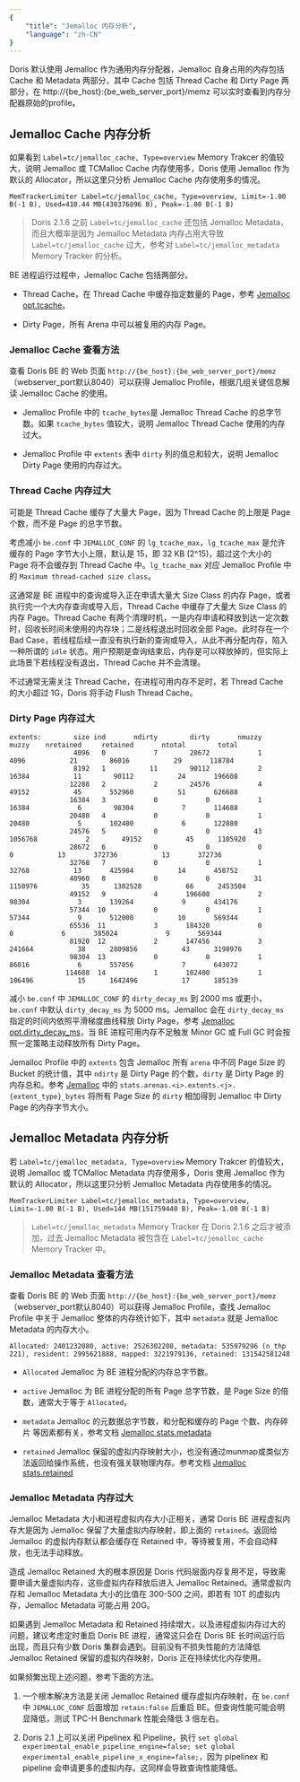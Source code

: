```yaml
---
{
    "title": "Jemalloc 内存分析",
    "language": "zh-CN"
}
---
```


<!--
Licensed to the Apache Software Foundation (ASF) under one
or more contributor license agreements.  See the NOTICE file
distributed with this work for additional information
regarding copyright ownership.  The ASF licenses this file
to you under the Apache License, Version 2.0 (the
"License"); you may not use this file except in compliance
with the License.  You may obtain a copy of the License at

  http://www.apache.org/licenses/LICENSE-2.0

Unless required by applicable law or agreed to in writing,
software distributed under the License is distributed on an
"AS IS" BASIS, WITHOUT WARRANTIES OR CONDITIONS OF ANY
KIND, either express or implied.  See the License for the
specific language governing permissions and limitations
under the License.
-->

Doris 默认使用 Jemalloc 作为通用内存分配器，Jemalloc 自身占用的内存包括 Cache 和 Metadata 两部分，其中 Cache 包括 Thread Cache 和 Dirty Page 两部分，在 http://{be_host}:{be_web_server_port}/memz 可以实时查看到内存分配器原始的profile。

## Jemalloc Cache 内存分析

如果看到 `Label=tc/jemalloc_cache, Type=overview` Memory Trakcer 的值较大，说明 Jemalloc 或 TCMalloc Cache 内存使用多，Doris 使用 Jemalloc 作为默认的 Allocator，所以这里只分析 Jemalloc Cache 内存使用多的情况。

```
MemTrackerLimiter Label=tc/jemalloc_cache, Type=overview, Limit=-1.00 B(-1 B), Used=410.44 MB(430376896 B), Peak=-1.00 B(-1 B)
```

> Doris 2.1.6 之前 `Label=tc/jemalloc_cache` 还包括 Jemalloc Metadata，而且大概率是因为 Jemalloc Metadata 内存占用大导致 `Label=tc/jemalloc_cache` 过大，参考对 `Label=tc/jemalloc_metadata` Memory Tracker 的分析。

BE 进程运行过程中，Jemalloc Cache 包括两部分。

- Thread Cache，在 Thread Cache 中缓存指定数量的 Page，参考 [Jemalloc opt.tcache](https://jemalloc.net/jemalloc.3.html#opt.tcache)。

- Dirty Page，所有 Arena 中可以被复用的内存 Page。

### Jemalloc Cache 查看方法

查看 Doris BE 的 Web 页面 `http://{be_host}:{be_web_server_port}/memz`（webserver_port默认8040）可以获得 Jemalloc Profile，根据几组关键信息解读 Jemalloc Cache 的使用。

- Jemalloc Profile 中的 `tcache_bytes`是 Jemalloc Thread Cache 的总字节数。如果 `tcache_bytes` 值较大，说明 Jemalloc Thread Cache 使用的内存过大。

- Jemalloc Profile 中 `extents` 表中 `dirty` 列的值总和较大，说明 Jemalloc Dirty Page 使用的内存过大。

### Thread Cache 内存过大

可能是 Thread Cache 缓存了大量大 Page，因为 Thread Cache 的上限是 Page 个数，而不是 Page 的总字节数。

考虑减小 `be.conf` 中 `JEMALLOC_CONF` 的 `lg_tcache_max`，`lg_tcache_max` 是允许缓存的 Page 字节大小上限，默认是 15，即 32 KB (2^15)，超过这个大小的 Page 将不会缓存到 Thread Cache 中。`lg_tcache_max` 对应 Jemalloc Profile 中的 `Maximum thread-cached size class`。

这通常是 BE 进程中的查询或导入正在申请大量大 Size Class 的内存 Page，或者执行完一个大内存查询或导入后，Thread Cache 中缓存了大量大 Size Class 的内存 Page。Thread Cache 有两个清理时机，一是内存申请和释放到达一定次数时，回收长时间未使用的内存块；二是线程退出时回收全部 Page。此时存在一个 Bad Case，若线程后续一直没有执行新的查询或导入，从此不再分配内存，陷入一种所谓的 `idle` 状态。用户预期是查询结束后，内存是可以释放掉的，但实际上此场景下若线程没有退出，Thread Cache 并不会清理。

不过通常无需关注 Thread Cache，在进程可用内存不足时，若 Thread Cache 的大小超过 1G，Doris 将手动 Flush Thread Cache。

### Dirty Page 内存过大

```
extents:        size ind       ndirty        dirty       nmuzzy        muzzy    nretained     retained       ntotal        total
                4096   0            7        28672            1         4096           21        86016           29       118784
                8192   1           11        90112            2        16384           11        90112           24       196608
               12288   2            2        24576            4        49152           45       552960           51       626688
               16384   3            0            0            1        16384            6        98304            7       114688
               20480   4            0            0            1        20480            5       102400            6       122880
               24576   5            0            0           43      1056768            2        49152           45      1105920
               28672   6            0            0            0            0           13       372736           13       372736
               32768   7            0            0            1        32768           13       425984           14       458752
               40960   8            0            0           31      1150976           35      1302528           66      2453504
               49152   9            4       196608            2        98304            3       139264            9       434176
               57344  10            0            0            1        57344            9       512000           10       569344
               65536  11            3       184320            0            0            6       385024            9       569344
               81920  12            2       147456            3       241664           38      2809856           43      3198976
               98304  13            0            0            1        86016            6       557056            7       643072
              114688  14            1       102400            1       106496           15      1642496           17      185139
```

减小 `be.conf` 中 `JEMALLOC_CONF` 的 `dirty_decay_ms` 到 2000 ms 或更小，`be.conf` 中默认 `dirty_decay_ms` 为 5000 ms。Jemalloc 会在 `dirty_decay_ms` 指定的时间内依照平滑梯度曲线释放 Dirty Page，参考 [Jemalloc opt.dirty_decay_ms](https://jemalloc.net/jemalloc.3.html#opt.dirty_decay_ms)，当 BE 进程可用内存不足触发 Minor GC 或 Full GC 时会按照一定策略主动释放所有 Dirty Page。

Jemalloc Profile 中的 `extents` 包含 Jemalloc 所有 `arena` 中不同 Page Size 的 Bucket 的统计值，其中 `ndirty` 是 Dirty Page 的个数，`dirty` 是 Dirty Page 的内存总和。参考 [Jemalloc](https://jemalloc.net/jemalloc.3.html) 中的 `stats.arenas.<i>.extents.<j>.{extent_type}_bytes` 将所有 Page Size 的 `dirty` 相加得到 Jemalloc 中 Dirty Page 的内存字节大小。

## Jemalloc Metadata 内存分析

若 `Label=tc/jemalloc_metadata, Type=overview` Memory Trakcer 的值较大，说明 Jemalloc 或 TCMalloc Metadata 内存使用多，Doris 使用 Jemalloc 作为默认的 Allocator，所以这里只分析 Jemalloc Metadata 内存使用多的情况。

```
MemTrackerLimiter Label=tc/jemalloc_metadata, Type=overview, Limit=-1.00 B(-1 B), Used=144 MB(151759440 B), Peak=-1.00 B(-1 B)
```

> `Label=tc/jemalloc_metadata` Memory Tracker 在 Doris 2.1.6 之后才被添加，过去 Jemalloc Metadata 被包含在 `Label=tc/jemalloc_cache` Memory Tracker 中。

### Jemalloc Metadata 查看方法

查看 Doris BE 的 Web 页面 `http://{be_host}:{be_web_server_port}/memz`（webserver_port默认8040）可以获得 Jemalloc Profile，查找 Jemalloc Profile 中关于 Jemalloc 整体的内存统计如下，其中 `metadata` 就是 Jemalloc Metadata 的内存大小。

`Allocated: 2401232080, active: 2526302208, metadata: 535979296 (n_thp 221), resident: 2995621888, mapped: 3221979136, retained: 131542581248`

- `Allocated` Jemalloc 为 BE 进程分配的内存总字节数。

- `active` Jemalloc 为 BE 进程分配的所有 Page 总字节数，是 Page Size 的倍数，通常大于等于 `Allocated`。

- `metadata` Jemalloc 的元数据总字节数，和分配和缓存的 Page 个数、内存碎片 等因素都有关，参考文档 [Jemalloc stats.metadata](https://jemalloc.net/jemalloc.3.html#stats.metadata)

- `retained` Jemalloc 保留的虚拟内存映射大小，也没有通过munmap或类似方法返回给操作系统，也没有强关联物理内存。参考文档 [Jemalloc stats.retained](https://jemalloc.net/jemalloc.3.html#stats.retained)

### Jemalloc Metadata 内存过大

Jemalloc Metadata 大小和进程虚拟内存大小正相关，通常 Doris BE 进程虚拟内存大是因为 Jemalloc 保留了大量虚拟内存映射，即上面的 `retained`。返回给 Jemalloc 的虚拟内存默认都会缓存在 Retained 中，等待被复用，不会自动释放，也无法手动释放。

造成 Jemalloc Retained 大的根本原因是 Doris 代码层面内存复用不足，导致需要申请大量虚拟内存，这些虚拟内存释放后进入 Jemalloc Retained。通常虚拟内存和 Jemalloc Metadata 大小的比值在 300-500 之间，即若有 10T 的虚拟内存，Jemalloc Metadata 可能占用 20G。

如果遇到 Jemalloc Metadata 和 Retained 持续增大，以及进程虚拟内存过大的问题，建议考虑定时重启 Doris BE 进程，通常这只会在 Doris BE 长时间运行后出现，而且只有少数 Doris 集群会遇到。目前没有不损失性能的方法降低 Jemalloc Retained 保留的虚拟内存映射，Doris 正在持续优化内存使用。

如果频繁出现上述问题，参考下面的方法。

1. 一个根本解决方法是关闭 Jemalloc Retained 缓存虚拟内存映射，在 `be.conf` 中 `JEMALLOC_CONF` 后面增加 `retain:false` 后重启 BE。但查询性能可能会明显降低，测试 TPC-H Benchmark 性能会降低 3 倍左右。

2. Doris 2.1 上可以关闭 Pipelinex 和 Pipeline，执行 `set global experimental_enable_pipeline_engine=false; set global experimental_enable_pipeline_x_engine=false;`，因为 pipelinex 和 pipeline 会申请更多的虚拟内存。这同样会导致查询性能降低。
